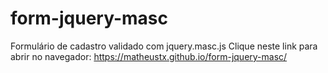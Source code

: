 # form-jquery-masc
Formulário de cadastro validado com jquery.masc.js
Clique neste link para abrir no navegador: https://matheustx.github.io/form-jquery-masc/
